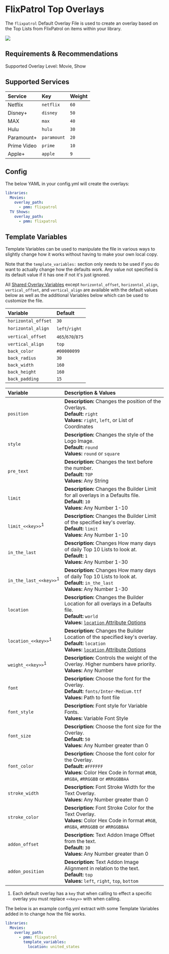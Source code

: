# FlixPatrol Top Overlays

The `flixpatrol` Default Overlay File is used to create an overlay based on the Top Lists from FlixPatrol on items within your library.

![](images/flixpatrol.png)

## Requirements & Recommendations

Supported Overlay Level: Movie, Show

## Supported Services

| Service     | Key         | Weight |
|:------------|:------------|:-------|
| Netflix     | `netflix`   | `60`   |
| Disney+     | `disney`    | `50`   |
| MAX         | `max`       | `40`   |
| Hulu        | `hulu`      | `30`   |
| Paramount+  | `paramount` | `20`   |
| Prime Video | `prime`     | `10`   |
| Apple+      | `apple`     | `9`    |

## Config

The below YAML in your config.yml will create the overlays:

```yaml
libraries:
  Movies:
    overlay_path:
      - pmm: flixpatrol
  TV Shows:
    overlay_path:
      - pmm: flixpatrol
```

## Template Variables

Template Variables can be used to manipulate the file in various ways to slightly change how it works without having to make your own local copy.

Note that the `template_variables:` section only needs to be used if you do want to actually change how the defaults work. Any value not specified is its default value if it has one if not it's just ignored.

All [Shared Overlay Variables](../overlay_variables.md) except `horizontal_offset`, `horizontal_align`, `vertical_offset`, and `vertical_align` are available with the default values below as well as the additional Variables below which can be used to customize the file.
 
| Variable            | Default           |
|:--------------------|:------------------|
| `horizontal_offset` | `30`              |
| `horizontal_align`  | `left`/`right`    |
| `vertical_offset`   | `465`/`670`/`875` |
| `vertical_align`    | `top`             |
| `back_color`        | `#00000099`       |
| `back_radius`       | `30`              |
| `back_width`        | `160`             |
| `back_height`       | `160`             |
| `back_padding`      | `15`              |

| Variable                          | Description & Values                                                                                                                                                                                                                                                                                                                                                                                                                                                                                                                        |
|:----------------------------------|:--------------------------------------------------------------------------------------------------------------------------------------------------------------------------------------------------------------------------------------------------------------------------------------------------------------------------------------------------------------------------------------------------------------------------------------------------------------------------------------------------------------------------------------------|
| `position`                        | **Description:** Changes the position of the Overlays.<br>**Default:** `right`<br>**Values:** `right`, `left`, or List of Coordinates                                                                                                                                                                                                                                                                                                                                                                                                       |
| `style`                           | **Description:** Changes the style of the Logo Image.<br>**Default:** `round`<br>**Values:** `round` or `square`                                                                                                                                                                                                                                                                                                                                                                                                                            |
| `pre_text`                        | **Description:** Changes the text before the number.<br>**Default:** `TOP`<br>**Values:** Any String                                                                                                                                                                                                                                                                                                                                                                                                                                        |
| `limit`                           | **Description:** Changes the Builder Limit for all overlays in a Defaults file.<br>**Default:** `10`<br>**Values:** Any Number 1-10                                                                                                                                                                                                                                                                                                                                                                                                         |
| `limit_<<key>>`<sup>1</sup>       | **Description:** Changes the Builder Limit of the specified key's overlay.<br>**Default:** `limit`<br>**Values:** Any Number 1-10                                                                                                                                                                                                                                                                                                                                                                                                           |
| `in_the_last`                     | **Description:** Changes How many days of daily Top 10 Lists to look at.<br>**Default:** `1`<br>**Values:** Any Number 1-30                                                                                                                                                                                                                                                                                                                                                                                                                 |
| `in_the_last_<<key>>`<sup>1</sup> | **Description:** Changes How many days of daily Top 10 Lists to look at.<br>**Default:** `in_the_last`<br>**Values:** Any Number 1-30                                                                                                                                                                                                                                                                                                                                                                                                       |
| `location`                        | **Description:** Changes the Builder Location for all overlays in a Defaults file.<br>**Default:** `world`<br>**Values:** [`location` Attribute Options](../../builders/flixpatrol.md#top-platform-attributes)                                                                                                                                                                                                                                                                                                                     |
| `location_<<key>>`<sup>1</sup>    | **Description:** Changes the Builder Location of the specified key's overlay.<br>**Default:** `location`<br>**Values:** [`location` Attribute Options](../../builders/flixpatrol.md#top-platform-attributes)                                                                                                                                                                                                                                                                                                                       |
| `weight_<<key>>`<sup>1</sup>      | **Description:** Controls the weight of the Overlay. Higher numbers have priority.<br>**Values:** Any Number                                                                                                                                                                                                                                                                                                                                                                                                                                |
| `font`                            | **Description:** Choose the font for the Overlay.<br>**Default:** `fonts/Inter-Medium.ttf`<br>**Values:** Path to font file                                                                                                                                                                                                                                                                                                                                                                                                                 |
| `font_style`                      | **Description:** Font style for Variable Fonts.<br>**Values:** Variable Font Style                                                                                                                                                                                                                                                                                                                                                                                                                                                          |
| `font_size`                       | **Description:** Choose the font size for the Overlay.<br>**Default:** `50`<br>**Values:** Any Number greater than 0                                                                                                                                                                                                                                                                                                                                                                                                                        |
| `font_color`                      | **Description:** Choose the font color for the Overlay.<br>**Default:** `#FFFFFF`<br>**Values:** Color Hex Code in format `#RGB`, `#RGBA`, `#RRGGBB` or `#RRGGBBAA`                                                                                                                                                                                                                                                                                                                                                                         |
| `stroke_width`                    | **Description:** Font Stroke Width for the Text Overlay.<br>**Values:** Any Number greater than 0                                                                                                                                                                                                                                                                                                                                                                                                                                           |
| `stroke_color`                    | **Description:** Font Stroke Color for the Text Overlay.<br>**Values:** Color Hex Code in format `#RGB`, `#RGBA`, `#RRGGBB` or `#RRGGBBAA`                                                                                                                                                                                                                                                                                                                                                                                                  |
| `addon_offset`                    | **Description:** Text Addon Image Offset from the text.<br>**Default:** `30`<br>**Values:** Any Number greater than 0                                                                                                                                                                                                                                                                                                                                                                                                                       |
| `addon_position`                  | **Description:** Text Addon Image Alignment in relation to the text.<br>**Default:** `top`<br>**Values:** `left`, `right`, `top`, `bottom`                                                                                                                                                                                                                                                                                                                                                                                                  |

1. Each default overlay has a `key` that when calling to effect a specific overlay you must replace `<<key>>` with when calling.

The below is an example config.yml extract with some Template Variables added in to change how the file works.

```yaml
libraries:
  Movies:
    overlay_path:
      - pmm: flixpatrol
        template_variables:
          location: united_states
```
